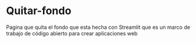 # Quitar-fondo
Pagina que quita el fondo que esta hecha con Streamlit que es  un marco de trabajo de código abierto para crear aplicaciones web
